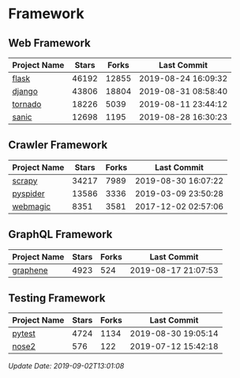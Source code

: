 # Framework

## Web Framework

| Project Name | Stars | Forks | Last Commit |
| ------------ | ----- | ----- | ----------- |
| [flask](https://github.com/pallets/flask) | 46192 | 12855 | 2019-08-24 16:09:32 |
| [django](https://github.com/django/django) | 43806 | 18804 | 2019-08-31 08:58:40 |
| [tornado](https://github.com/tornadoweb/tornado) | 18226 | 5039 | 2019-08-11 23:44:12 |
| [sanic](https://github.com/huge-success/sanic) | 12698 | 1195 | 2019-08-28 16:30:23 |

## Crawler Framework

| Project Name | Stars | Forks | Last Commit |
| ------------ | ----- | ----- | ----------- |
| [scrapy](https://github.com/scrapy/scrapy) | 34217 | 7989 | 2019-08-30 16:07:22 |
| [pyspider](https://github.com/binux/pyspider) | 13586 | 3336 | 2019-03-09 23:50:28 |
| [webmagic](https://github.com/code4craft/webmagic) | 8351 | 3581 | 2017-12-02 02:57:06 |

## GraphQL Framework

| Project Name | Stars | Forks | Last Commit |
| ------------ | ----- | ----- | ----------- |
| [graphene](https://github.com/graphql-python/graphene) | 4923 | 524 | 2019-08-17 21:07:53 |

## Testing Framework

| Project Name | Stars | Forks | Last Commit |
| ------------ | ----- | ----- | ----------- |
| [pytest](https://github.com/pytest-dev/pytest) | 4724 | 1134 | 2019-08-30 19:05:14 |
| [nose2](https://github.com/nose-devs/nose2) | 576 | 122 | 2019-07-12 15:42:18 |

*Update Date: 2019-09-02T13:01:08*